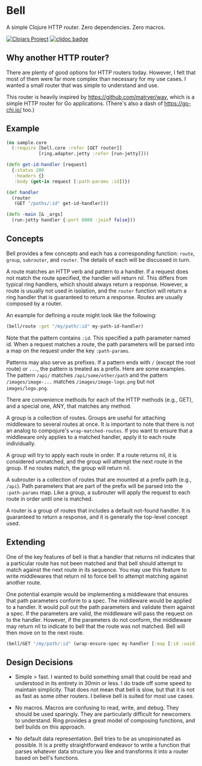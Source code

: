# Bell

A simple Clojure HTTP router. Zero dependencies. Zero macros.

[![Clojars Project](https://img.shields.io/clojars/v/net.tessellator/bell.svg)](https://clojars.org/net.tessellator/bell)
[![cljdoc badge](https://cljdoc.org/badge/net.tessellator/bell)](https://cljdoc.org/d/net.tessellator/bell/CURRENT)

## Why another HTTP router?

There are plenty of good options for HTTP routers today. However, I felt that
most of them were far more complex than necessary for my use cases. I wanted
a small router that was simple to understand and use.

This router is heavily inspired by https://github.com/matryer/way, which is a
simple HTTP router for Go applications. (There's also a dash of
https://go-chi.io/ too.)

## Example

```clojure
(ns sample.core
  (:require [bell.core :refer [GET router]]
            [ring.adapter.jetty :refer [run-jetty]]))

(defn get-id-handler [request]
  {:status 200
   :headers {}
   :body (get-in request [:path-params :id])})

(def handler
  (router
   (GET "/paths/:id" get-id-handler)))

(defn -main [& _args]
  (run-jetty handler {:port 8080 :join? false}))
```

## Concepts

Bell provides a few concepts and each has a corresponding function: `route`,
`group`, `subrouter`, and `router`. The details of each will be discussed in
turn.

A route matches an HTTP verb and pattern to a handler. If a request does not
match the route specified, the handler will return nil. This differs from
typical ring handlers, which should always return a response. However, a route
is usually not used in isolation, and the `router` function will return a ring
handler that is guaranteed to return a response. Routes are usually composed by
a router.

An example for defining a route might look like the following:

```clojure
(bell/route :get "/my/path/:id" my-path-id-handler)
```

Note that the pattern contains `:id`. This specified a path parameter named id.
When a request matches a route, the path parameters will be parsed into a map
on the request under the key `:path-params`.

Patterns may also serve as prefixes. If a pattern ends with `/` (except the root
route) or `...`, the pattern is treated as a prefix. Here are some examples. The
pattern `/api/` matches `/api/some/other/path` and the pattern
`/images/image-...` matches `/images/image-logo.png` but not
`images/logo.png`.

There are convenience methods for each of the HTTP methods (e.g., GET), and a
special one, ANY, that matches any method.

A group is a collection of routes. Groups are useful for attaching middleware to
several routes at once. It is important to note that there is not an analog to
compojure's `wrap-matched-routes`. If you want to ensure that a middleware only
applies to a matched handler, apply it to each route individually.

A group will try to apply each route in order. If a route returns nil, it is
considered unmatched, and the group will attempt the next route in the group. If
no routes match, the group will return nil.

A subrouter is a collection of routes that are mounted at a prefix path (e.g.,
`/api`). Path parameters that are part of the prefix will be parsed into the
`:path-params` map. Like a group, a subrouter will apply the request to each
route in order until one is matched.

A router is a group of routes that includes a default not-found handler. It is
guaranteed to return a response, and it is generally the top-level concept used.

## Extending

One of the key features of bell is that a handler that returns nil indicates
that a particular route has not been matched and that bell should attempt to
match against the next route in its sequence. You may use this feature to
write middlewares that return nil to force bell to attempt matching against
another route.

One potential example would be implementing a middleware that ensures that path
parameters conform to a spec. The middleware would be applied to a handler. It
would pull out the path parameters and validate them against a spec. If the
parameters are valid, the middleware will pass the request on to the handler.
However, if the parameters do not conform, the middleware may return nil to
indicate to bell that the route was not matched. Bell will then move on to the
next route.

```clojure
(bell/GET "/my/path/:id" (wrap-ensure-spec my-handler [:map [:id :uuid]]))
```

## Design Decisions

- Simple > fast. I wanted to build something small that could be read and
  understood in its entirety in 30min or less. I do trade off some speed to
  maintain simplicity. That does not mean that bell is slow, but that it is not
  as fast as some other routers. I believe bell is suited for most use cases.

- No macros. Macros are confusing to read, write, and debug. They should be
  used sparingly. They are particularly difficult for newcomers to understand.
  Ring provides a great model of composing functions, and bell builds on this
  approach.

- No default data representation. Bell tries to be as unopinionated as possible.
  It is a pretty straightforward endeavor to write a function that parses
  whatever data structure you like and transforms it into a router based on
  bell's functions.
